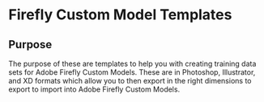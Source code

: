 # Firefly Custom Model Templates

## Purpose
The purpose of these are templates to help you with creating training data sets for Adobe Firefly Custom Models. These are in Photoshop, Illustrator, and XD formats which allow you to then export in the right dimensions to export to import into Adobe Firefly Custom Models.
